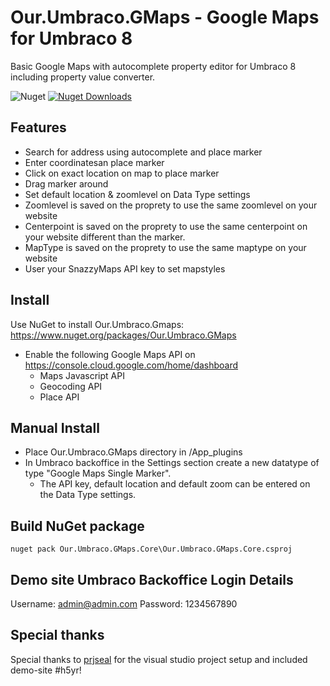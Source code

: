 # Our.Umbraco.GMaps - Google Maps for Umbraco 8
Basic Google Maps with autocomplete property editor for Umbraco 8 including property value converter.

![Nuget](https://img.shields.io/nuget/v/Our.Umbraco.GMaps)
[![Nuget Downloads](https://img.shields.io/nuget/dt/Our.Umbraco.GMaps.svg)](https://www.nuget.org/packages/Our.Umbraco.GMaps)

## Features
- Search for address using autocomplete and place marker
- Enter coordinatesan place marker
- Click on exact location on map to place marker
- Drag marker around
- Set default location & zoomlevel on Data Type settings
- Zoomlevel is saved on the proprety to use the same zoomlevel on your website
- Centerpoint is saved on the proprety to use the same centerpoint on your website different than the marker.
- MapType is saved on the proprety to use the same maptype on your website
- User your SnazzyMaps API key to set mapstyles

## Install
Use NuGet to install Our.Umbraco.Gmaps:  
https://www.nuget.org/packages/Our.Umbraco.GMaps

- Enable the following Google Maps API on https://console.cloud.google.com/home/dashboard
  - Maps Javascript API
  - Geocoding API
  - Place API


## Manual Install
- Place Our.Umbraco.GMaps directory in /App_plugins
- In Umbraco backoffice in the Settings section create a new datatype of type "Google Maps Single Marker".
  - The API key, default location and default zoom can be entered on the Data Type settings.
  
## Build NuGet package
```nuget pack Our.Umbraco.GMaps.Core\Our.Umbraco.GMaps.Core.csproj```

## Demo site Umbraco Backoffice Login Details
Username: admin@admin.com
Password: 1234567890 
  
## Special thanks
Special thanks to [prjseal](https://github.com/prjseal) for the visual studio project setup and included demo-site #h5yr!
